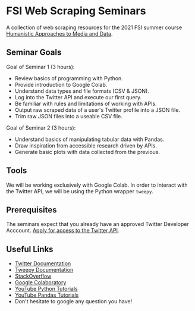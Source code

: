 # FSI Web Scraping Seminars

A collection of web scraping resources for the 2021 FSI summer course [Humanistic Approaches to Media and Data](https://sifp.princeton.edu/humcf).

## Seminar Goals

Goal of Seminar 1 (3 hours):

* Review basics of programming with Python.
* Provide introduction to Google Colab.
* Understand data types and file formats (CSV & JSON).
* Log into the Twitter API and execute our first query.
* Be familiar with rules and limitations of working with APIs.
* Output raw scraped data of a user's Twitter profile into a JSON file.
* Trim raw JSON files into a useable CSV file.

Goal of Seminar 2 (3 hours):

* Understand basics of manipulating tabular data with Pandas.
* Draw inspiration from accessible research driven by APIs.
* Generate basic plots with data collected from the previous.

## Tools

We will be working exclusively with Google Colab. In order to interact with the 
Twitter API, we will be using the Python wrapper `tweepy`.

## Prerequisites

The seminars expect that you already have an approved Twitter Developer Acccount. 
[Apply for access to the Twitter API](https://developer.twitter.com/en/apply-for-access).

## Useful Links

* [Twitter Documentation](https://developer.twitter.com/en/docs)
* [Tweepy Documentation](https://docs.tweepy.org/en/stable/)
* [StackOverflow](https://stackoverflow.com/)
* [Google Colaboratory](https://colab.research.google.com)
* [YouTube Python Tutorials](https://www.youtube.com/results?search_query=python+tutorials)
* [YouTube Pandas Tutorials](https://www.youtube.com/results?search_query=pandas+tutorials)
* Don't hesitate to google any question you have!